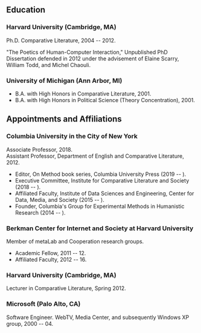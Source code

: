 ## Education

### Harvard University (Cambridge, MA)

Ph.D. Comparative Literature, 2004 -- 2012.

"The Poetics of Human-Computer Interaction," Unpublished PhD Dissertation defended in 2012
under the advisement of Elaine Scarry, William Todd, and Michel Chaouli.

### University of Michigan (Ann Arbor, MI)

- B.A. with High Honors in Comparative Literature, 2001.
- B.A. with High Honors in Political Science (Theory Concentration), 2001.

## Appointments and Affiliations

### Columbia University in the City of New York

Associate Professor, 2018.  
Assistant Professor, Department of English and Comparative Literature, 2012.  

- Editor, On Method book series, Columbia University Press (2019 -- ).
- Executive Committee, Institute for Comparative Literature and Society (2018 -- ).
- Affiliated Faculty, Institute of Data Sciences and Engineering, Center for Data, Media, and
  Society (2015 -- ).
- Founder, Columbia's Group for Experimental Methods in Humanistic Research (2014 -- ).

### Berkman Center for Internet and Society at Harvard University

Member of metaLab and Cooperation research groups.  

- Academic Fellow, 2011 -- 12.
- Affiliated Faculty, 2012 -- 16.

### Harvard University (Cambridge, MA)

Lecturer in Comparative Literature, Spring 2012.

### Microsoft (Palo Alto, CA)

Software Engineer. WebTV, Media Center, and subsequently Windows XP group, 2000 -- 04.

